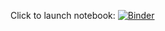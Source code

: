 Click to launch notebook: 
[![Binder](https://mybinder.org/badge_logo.svg)](https://mybinder.org/v2/gh/ksalesin/update-12-08/HEAD?labpath=gradient_based_opt_rough_viz.ipynb)
